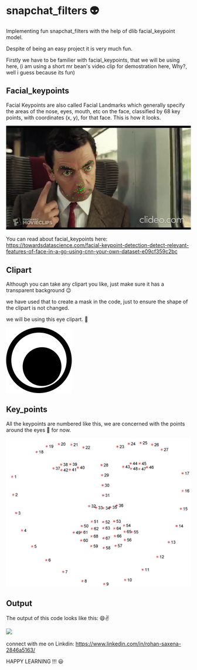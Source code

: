 # snapchat_filters 👽

Implementing fun snapchat_filters with the help of dlib facial_keypoint model.

Despite of being an easy project it is very much fun.

Firstly we have to be familier with facial_keypoints, that we will be using here,  (i am using a short mr bean's video clip for 
demostration here, Why?, well i guess because its fun)

## Facial_keypoints
Facial Keypoints are also called Facial Landmarks which generally specify the areas of the nose, eyes, mouth, etc on the face, classified by 68 key points, with coordinates (x, y), for that face. This is how it looks.

![](https://github.com/RohanSaxena14/snapchat_filters/raw/master/data/facial_keypoints_bean.png)

You can read about facial_keypoints here: 
https://towardsdatascience.com/facial-keypoint-detection-detect-relevant-features-of-face-in-a-go-using-cnn-your-own-dataset-e09cf359c2bc

## Clipart
Although you can take any clipart you like, just make sure it has a transparent background 😉 

we have used that to create a mask in the code, just to ensure the shape of the clipart is not changed.

we will be using this eye clipart. 👀

![](https://github.com/RohanSaxena14/snapchat_filters/raw/master/data/Eye.png)

## Key_points

All the keypoints are numbered like this, we are concerned with the points around the eyes 👀 for now.

![](https://github.com/RohanSaxena14/snapchat_filters/raw/master/data/facial_landmarks_68markup.jpg)

## Output
The output of this code looks like this: 😄✌

![](https://github.com/RohanSaxena14/snapchat_filters/raw/master/data/bean_output.gif)

connect with me on Linkdin:
https://www.linkedin.com/in/rohan-saxena-2846a5163/

HAPPY LEARNING !!! 😃
